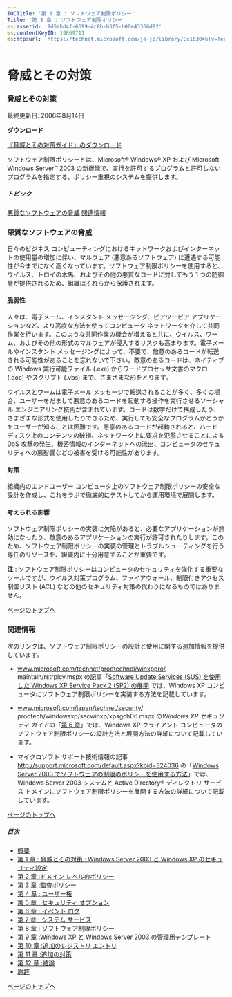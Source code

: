 ```yaml
---
TOCTitle: '第 8 章 : ソフトウェア制限ポリシー'
Title: '第 8 章 : ソフトウェア制限ポリシー'
ms:assetid: '9d5abd4f-6699-4c8b-b3f5-b00e43366d82'
ms:contentKeyID: 19869711
ms:mtpsurl: 'https://technet.microsoft.com/ja-jp/library/Cc163046(v=TechNet.10)'
---
```


脅威とその対策
==============

### 脅威とその対策

最終更新日: 2006年8月14日

**ダウンロード**

[『脅威とその対策ガイド』のダウンロード](http://go.microsoft.com/fwlink/?linkid=15160)

ソフトウェア制限ポリシーとは、Microsoft® Windows® XP および Microsoft Windows Server™ 2003 の新機能で、実行を許可するプログラムと許可しないプログラムを指定する、ポリシー重視のシステムを提供します。

##### トピック

[](#ebaa)[悪質なソフトウェアの脅威](#ebaa)
[](#eaaa)[関連情報](#eaaa)

### 悪質なソフトウェアの脅威

日々のビジネス コンピューティングにおけるネットワークおよびインターネットの使用量の増加に伴い、マルウェア (悪意あるソフトウェア) に遭遇する可能性が今までになく高くなっています。ソフトウェア制限ポリシーを使用すると、ウイルス、トロイの木馬、およびその他の悪質なコードに対してもう 1 つの防御層が提供されるため、組織はそれらから保護されます。

#### 脆弱性

人々は、電子メール、インスタント メッセージング、ピアツーピア アプリケーションなど、より高度な方法を使ってコンピュータ ネットワークを介して共同作業を行います。このような共同作業の機会が増えると共に、ウイルス、ワーム、およびその他の形式のマルウェアが侵入するリスクも高まります。電子メールやインスタント メッセージングによって、不要で、敵意のあるコードが転送される可能性があることを忘れないで下さい。敵意のあるコードは、ネイティブの Windows 実行可能ファイル (.exe) からワードプロセッサ文書のマクロ (.doc) やスクリプト (.vbs) まで、さまざまな形をとります。

ウイルスとワームは電子メール メッセージで転送されることが多く、多くの場合、ユーザーをだまして悪意のあるコードを起動する操作を実行させるソーシャル エンジニアリング技術が含まれています。コードは数字だけで構成したり、さまざまな形式を使用したりできるため、実行しても安全なプログラムかどうかをユーザーが知ることは困難です。悪意のあるコードが起動されると、ハード ディスク上のコンテンツの破損、ネットワーク上に要求を氾濫させることによる DoS 攻撃の発生、機密情報のインターネットへの流出、コンピュータのセキュリティへの悪影響などの被害を受ける可能性があります。

#### 対策

組織内のエンドユーザー コンピュータ上のソフトウェア制限ポリシーの安全な設計を作成し、これをラボで徹底的にテストしてから運用環境で展開します。

#### 考えられる影響

ソフトウェア制限ポリシーの実装に欠陥があると、必要なアプリケーションが無効になったり、敵意のあるアプリケーションの実行が許可されたりします。このため、ソフトウェア制限ポリシーの実装の管理とトラブルシューティングを行う専任のリソースを、組織内に十分用意することが重要です。

**注** : ソフトウェア制限ポリシーはコンピュータのセキュリティを強化する重要なツールですが、ウイルス対策プログラム、ファイアウォール、制限付きアクセス制御リスト (ACL) などの他のセキュリティ対策の代わりになるものではありません。

[](#mainsection)[ページのトップへ](#mainsection)

### 関連情報

次のリンクは、ソフトウェア制限ポリシーの設計と使用に関する追加情報を提供しています。

-   www.microsoft.com/technet/prodtechnol/winxppro/
    maintain/rstrplcy.mspx の記事「[Software Update Services (SUS) を使用した Windows XP Service Pack 2 (SP2) の展開](http://technet.microsoft.com/ja-jp/library/bb457097.aspx) では、Windows XP コンピュータにソフトウェア制限ポリシーを実装する方法を記載しています。

-   www.microsoft.com/japan/technet/security/
    prodtech/windowsxp/secwinxp/xpsgch06.mspx の*Windows XP セキュリティ ガイド*の「[第 6 章](http://www.microsoft.com/japan/technet/security/prodtech/windowsxp/secwinxp/xpsgch06.mspx)」では、Windows XP クライアント コンピュータのソフトウェア制限ポリシーの設計方法と展開方法の詳細について記載しています。

-   マイクロソフト サポート技術情報の記事 http://support.microsoft.com/default.aspx?kbid=324036 の「[Windows Server 2003 でソフトウェアの制限のポリシーを使用する方法](http://support.microsoft.com/default.aspx?kbid=324036)」では、Windows Server 2003 システムと Active Directory® ディレクトリ サービス ドメインにソフトウェア制限ポリシーを展開する方法の詳細について記載しています。

[](#mainsection)[ページのトップへ](#mainsection)

##### 目次

-   [概要](https://technet.microsoft.com/ja-jp/library/75849e66-9f52-4ceb-874e-cace62110b09(v=TechNet.10))
-   [第 1 章 : 脅威とその対策 : Windows Server 2003 と Windows XP のセキュリティ設定](https://technet.microsoft.com/ja-jp/library/18593f91-27d4-49a8-a266-8fa587000c9f(v=TechNet.10))
-   [第 2 章 :ドメイン レベルのポリシー](https://technet.microsoft.com/ja-jp/library/5d9e1e11-b8c8-4cd4-a9d6-9f4c25fb6031(v=TechNet.10))
-   [第 3 章 :監査ポリシー](https://technet.microsoft.com/ja-jp/library/75931b0b-03b4-4dd5-a0a1-c8035c69916d(v=TechNet.10))
-   [第 4 章 : ユーザー権](https://technet.microsoft.com/ja-jp/library/173734d6-0926-4736-b56d-7b5e2756f441(v=TechNet.10))
-   [第 5 章 : セキュリティ オプション](https://technet.microsoft.com/ja-jp/library/5a9e0351-4fa5-40a1-a363-de18dc27a55b(v=TechNet.10))
-   [第 6 章 : イベント ログ](https://technet.microsoft.com/ja-jp/library/4ee53fe7-4cd1-47ef-bfb9-6705c8f59aa9(v=TechNet.10))
-   [第 7 章 : システム サービス](https://technet.microsoft.com/ja-jp/library/7a0506f6-5fc1-4f2f-8e0a-329a4b826769(v=TechNet.10))
-   第 8 章 : ソフトウェア制限ポリシー
-   [第 9 章 :Windows XP と Windows Server 2003 の管理用テンプレート](https://technet.microsoft.com/ja-jp/library/2c86440d-41f4-479e-8072-0f0b4693e885(v=TechNet.10))
-   [第 10 章 :追加のレジストリ エントリ](https://technet.microsoft.com/ja-jp/library/d148d54d-a020-4aef-9664-11b9a7d81c0c(v=TechNet.10))
-   [第 11 章 :追加の対策](https://technet.microsoft.com/ja-jp/library/ca39898c-bbdb-43ff-9543-92d8efabc89f(v=TechNet.10))
-   [第 12 章 :結論](https://technet.microsoft.com/ja-jp/library/f631bd53-ba1c-4d73-8ff9-c5f870ec5551(v=TechNet.10))
-   [謝辞](https://technet.microsoft.com/ja-jp/library/161ab5c8-f118-4c7e-95c0-3ce7c3e49136(v=TechNet.10))

[](#mainsection)[ページのトップへ](#mainsection)

